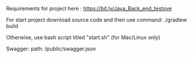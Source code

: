 Requirements for project here : https://bit.ly/Java_Back_end_testove

For start project download source code and then use command:
./gradlew build

Otherwise, use bash script titled "start.sh" (for Mac/Linux only) 

Swagger: path: /public/swagger.json
